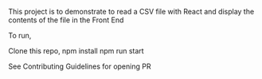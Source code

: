 This project is to demonstrate to read a CSV file with React and display the contents of the file in the Front End

To run,

Clone this repo,
npm install
npm run start

See Contributing Guidelines for opening PR

